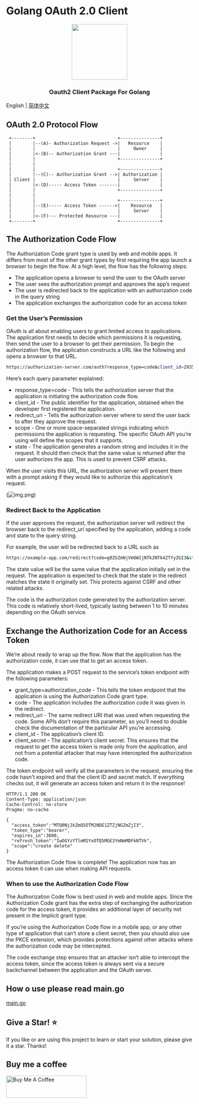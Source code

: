 # Golang OAuth 2.0 Client

<p align="center">
<img align="center" width="150px" src="https://www.oauth.com/wp-content/themes/oauthdotcom/images/oauth_logo@2x.png" />
</p>
<h3 align=center>Oauth2 Client Package For Golang</h3>

English | [简体中文](README-CN.md)

## OAuth 2.0 Protocol Flow
     +--------+                               +---------------+
     |        |--(A)- Authorization Request ->|   Resource    |
     |        |                               |     Owner     |
     |        |<-(B)-- Authorization Grant ---|               |
     |        |                               +---------------+
     |        |
     |        |                               +---------------+
     |        |--(C)-- Authorization Grant -->| Authorization |
     | Client |                               |     Server    |
     |        |<-(D)----- Access Token -------|               |
     |        |                               +---------------+
     |        |
     |        |                               +---------------+
     |        |--(E)----- Access Token ------>|    Resource   |
     |        |                               |     Server    |
     |        |<-(F)--- Protected Resource ---|               |
     +--------+                               +---------------+

## The Authorization Code Flow
The Authorization Code grant type is used by web and mobile apps. It differs from most of the other grant types by first requiring the app launch a browser to begin the flow. At a high level, the flow has the following steps:

- The application opens a browser to send the user to the OAuth server
- The user sees the authorization prompt and approves the app’s request
- The user is redirected back to the application with an authorization code in the query string
- The application exchanges the authorization code for an access token

### Get the User’s Permission
OAuth is all about enabling users to grant limited access to applications. The application first needs to decide which permissions it is requesting, then send the user to a browser to get their permission. To begin the authorization flow, the application constructs a URL like the following and opens a browser to that URL.

```bash
https://authorization-server.com/auth?response_type=code&client_id=29352915982374239857&redirect_uri=https%3A%2F%2Fexample-app.com%2Fcallback&scope=create+delete&state=xcoiv98y2kd22vusuye3kch
```

Here’s each query parameter explained:

- response_type=code - This tells the authorization server that the application is initiating the authorization code flow.
- client_id - The public identifier for the application, obtained when the developer first registered the application.
- redirect_uri - Tells the authorization server where to send the user back to after they approve the request.
- scope - One or more space-separated strings indicating which permissions the application is requesting. The specific OAuth API you’re using will define the scopes that it supports.
- state - The application generates a random string and includes it in the request. It should then check that the same value is returned after the user authorizes the app. This is used to prevent CSRF attacks.


When the user visits this URL, the authorization server will present them with a prompt asking if they would like to authorize this application’s request.

(![img.png](https://developer.okta.com/assets-jekyll/blog/oauth-authorization-code-grant-type/oauth-prompt-48d4b9d76687db5e661fd8f434514d4d4f9136f7a9a7bdc049a93cf8894c653d.png))

### Redirect Back to the Application
If the user approves the request, the authorization server will redirect the browser back to the redirect_uri specified by the application, adding a code and state to the query string.

For example, the user will be redirected back to a URL such as

```bash
https://example-app.com/redirect?code=g0ZGZmNjVmOWIjNTk2NTk4ZTYyZGI3&state=xcoiv98y2kd22vusuye3kch

```

The state value will be the same value that the application initially set in the request. The application is expected to check that the state in the redirect matches the state it originally set. This protects against CSRF and other related attacks.

The code is the authorization code generated by the authorization server. This code is relatively short-lived, typically lasting between 1 to 10 minutes depending on the OAuth service.


## Exchange the Authorization Code for an Access Token

We’re about ready to wrap up the flow. Now that the application has the authorization code, it can use that to get an access token.

The application makes a POST request to the service’s token endpoint with the following parameters:

- grant_type=authorization_code - This tells the token endpoint that the application is using the Authorization Code grant type.
- code - The application includes the authorization code it was given in the redirect.
- redirect_uri - The same redirect URI that was used when requesting the code. Some APIs don’t require this parameter, so you’ll need to double check the documentation of the particular API you’re accessing.
- client_id - The application’s client ID.
- client_secret - The application’s client secret. This ensures that the request to get the access token is made only from the application, and not from a potential attacker that may have intercepted the authorization code.

The token endpoint will verify all the parameters in the request, ensuring the code hasn’t expired and that the client ID and secret match. If everything checks out, it will generate an access token and return it in the response!

```http request
HTTP/1.1 200 OK
Content-Type: application/json
Cache-Control: no-store
Pragma: no-cache

{
  "access_token":"MTQ0NjJkZmQ5OTM2NDE1ZTZjNGZmZjI3",
  "token_type":"bearer",
  "expires_in":3600,
  "refresh_token":"IwOGYzYTlmM2YxOTQ5MGE3YmNmMDFkNTVk",
  "scope":"create delete"
}
```

The Authorization Code flow is complete! The application now has an access token it can use when making API requests.

### When to use the Authorization Code Flow

The Authorization Code flow is best used in web and mobile apps. Since the Authorization Code grant has the extra step of exchanging the authorization code for the access token, it provides an additional layer of security not present in the Implicit grant type.

If you’re using the Authorization Code flow in a mobile app, or any other type of application that can’t store a client secret, then you should also use the PKCE extension, which provides protections against other attacks where the authorization code may be intercepted.

The code exchange step ensures that an attacker isn’t able to intercept the access token, since the access token is always sent via a secure backchannel between the application and the OAuth server.


## How o use please read main.go

[main.go ](main.go)

## Give a Star! ⭐
If you like or are using this project to learn or start your solution, please give it a star. Thanks!

## Buy me a coffee

<a href="https://www.buymeacoffee.com/demo007x" target="_blank"><img src="https://cdn.buymeacoffee.com/buttons/v2/default-yellow.png" alt="Buy Me A Coffee" style="height: 60px !important;width: 217px !important;" ></a>

